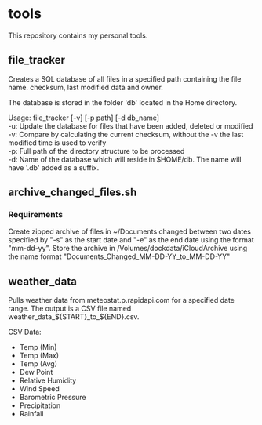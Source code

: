 # tools

This repository contains my personal tools.

## file_tracker

<p>Creates a SQL database of all files in a specified path containing the file name. checksum, last modified data and owner.</p>

<p>The database is stored in the folder 'db' located in the Home directory.</>

<p>Usage:
file_tracker [-v] [-p path] [-d db_name]<br>
-u: Update the database for files that have been added, deleted or modified<br>
-v: Compare by calculating the current checksum, without the -v the last modified time is used to verify<br>
-p: Full path of the directory structure to be processed<br>
-d: Name of the database which will reside in $HOME/db. The name will have '.db' added as a suffix.
</p>

## archive\_changed\_files.sh

### Requirements

<p>Create zipped archive of files in ~/Documents changed between two dates specified by "-s" as the start date and "-e" as the end date using the format "mm-dd-yy". Store the archive in /Volumes/dockdata/iCloudArchive using the name format "Documents_Changed_MM-DD-YY_to_MM-DD-YY"</p>

## weather_data

Pulls weather data from meteostat.p.rapidapi.com for a specified date range. The output is a CSV file named weather_data_${START}_to_${END}.csv.

CSV Data:

- Temp (Min)
- Temp (Max)
- Temp (Avg)
- Dew Point
- Relative Humidity
- Wind Speed
- Barometric Pressure
- Precipitation
- Rainfall
<br>



